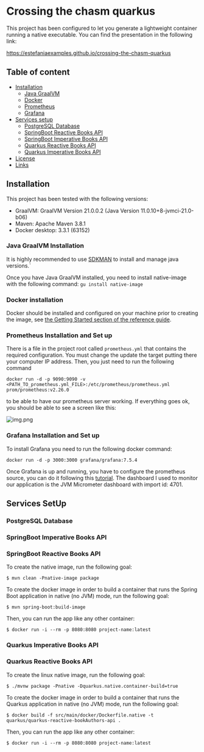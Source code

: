 # Crossing the chasm quarkus

This project has been configured to let you generate a lightweight container running a native executable.
You can find the presentation in the following link: 

https://estefaniaexamples.github.io/crossing-the-chasm-quarkus

## Table of content

- [Installation](#installation)
    - [Java GraalVM](#java-graalvm-installation)
    - [Docker](#docker-installation)
    - [Prometheus](#prometheus-installation-and-set-up)
    - [Grafana](#grafana-installation-and-set-up)
- [Services setup](#services-setup)
    - [PostgreSQL Database](#postgresql-database)
    - [SpringBoot Reactive Books API](#springboot-reactive-books-api)
    - [SpringBoot Imperative Books API](#springboot-imperative-books-api)
    - [Quarkus Reactive Books API](#quarkus-reactive-books-api)
    - [Quarkus Imperative Books API](#quarkus-imperative-books-api)
- [License](#license)
- [Links](#links)


## Installation

This project has been tested with the following versions:

- GraalVM: GraalVM Version 21.0.0.2 (Java Version 11.0.10+8-jvmci-21.0-b06)
- Maven: Apache Maven 3.8.1 
- Docker desktop: 3.3.1 (63152)

### Java GraalVM Installation
It is highly recommended to use [SDKMAN](https://sdkman.io/install) to install and manage java versions.`

Once you have Java GraalVM installed, you need to install native-image with the following command: ``` gu install native-image ```

### Docker installation
Docker should be installed and configured on your machine prior to creating the image, see [the Getting Started section of the reference guide](https://docs.spring.io/spring-native/docs/0.9.1-SNAPSHOT/reference/htmlsingle/#getting-started-buildpacks).


### Prometheus Installation and Set up
There is a file in the project root called ``` prometheus.yml ``` that contains the required configuration.
You must change the update the target putting there your computer IP address. Then, you just need to run the following command

``` docker run -d -p 9090:9090 -v <PATH_TO_prometheus.yml_FILE>:/etc/prometheus/prometheus.yml prom/prometheus:v2.26.0 ``` 

to be able to have our prometheus server working. If everything goes ok, you should be able to see a screen like  this:

![img.png](prometheus-targets-img.png)

### Grafana Installation and Set up
To install Grafana you need to run the following docker command: 

``` docker run -d -p 3000:3000 grafana/grafana:7.5.4 ```

Once Grafana is up and running, you have to configure the prometheus source, you can do it following this [tutorial](https://ordina-jworks.github.io/monitoring/2020/11/16/monitoring-spring-prometheus-grafana.html).
The dashboard I used to monitor our application is the JVM Micrometer dashboard with import id: 4701.




## Services SetUp

### PostgreSQL Database


### SpringBoot Imperative Books API

### SpringBoot Reactive Books API

To create the native image, run the following goal:
```
$ mvn clean -Pnative-image package
```

To create the docker image in order to build a container that runs the Spring Boot application in native (no JVM) mode, run the following goal:

```
$ mvn spring-boot:build-image
```

Then, you can run the app like any other container:

```
$ docker run -i --rm -p 8080:8080 project-name:latest
```


### Quarkus Imperative Books API

### Quarkus Reactive Books API

To create the linux native image, run the following goal:
```
$ ./mvnw package -Pnative -Dquarkus.native.container-build=true
```

To create the docker image in order to build a container that runs the Quarkus application in native (no JVM) mode, run the following goal:

```
$ docker build -f src/main/docker/Dockerfile.native -t quarkus/quarkus-reactive-bookAuthors-api .
```

Then, you can run the app like any other container:

```
$ docker run -i --rm -p 8080:8080 project-name:latest
```

